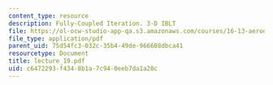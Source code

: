 ```yaml
---
content_type: resource
description: Fully-Coupled Iteration. 3-D IBLT
file: https://ol-ocw-studio-app-qa.s3.amazonaws.com/courses/16-13-aerodynamics-of-viscous-fluids-fall-2003/c6472293f4348b1a7c940eeb7da1a20c_lecture_19.pdf
file_type: application/pdf
parent_uid: 75d54fc3-032c-35b4-49de-966608dbca41
resourcetype: Document
title: lecture_19.pdf
uid: c6472293-f434-8b1a-7c94-0eeb7da1a20c
---
```


